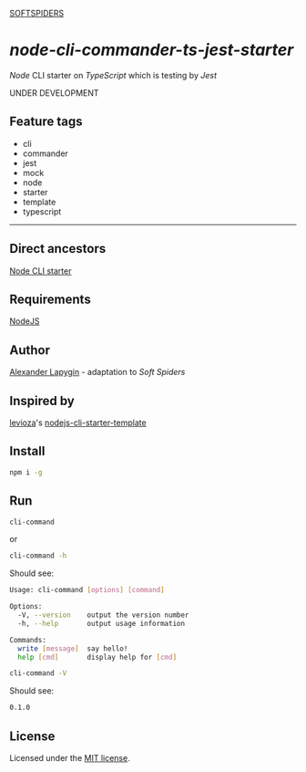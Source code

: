 [SOFTSPIDERS](https://github.com/softspiders/softspiders)

# *node-cli-commander-ts-jest-starter*

*Node* CLI starter on *TypeScript* which is testing by *Jest*

UNDER DEVELOPMENT

## Feature tags

- cli
- commander
- jest
- mock
- node
- starter
- template
- typescript

---

## Direct ancestors
[Node CLI starter](https://github.com/softspiders/node-cli-starter)

## Requirements

[NodeJS](https://nodejs.org/en/)

## Author

[Alexander Lapygin](https://github.com/AlexanderLapygin) - adaptation to *Soft Spiders* 

## Inspired by

[levioza](https://github.com/levioza)'s [nodejs-cli-starter-template](https://github.com/levioza/nodejs-cli-starter-template)

## Install

```sh
npm i -g
```

## Run

```sh
cli-command
```
or
```sh
cli-command -h
```

Should see:

```sh
Usage: cli-command [options] [command]

Options:
  -V, --version    output the version number
  -h, --help       output usage information

Commands:
  write [message]  say hello!
  help [cmd]       display help for [cmd]
```


```sh
cli-command -V
```

Should see:

```sh
0.1.0
```


## License

Licensed under the [MIT license](./LICENSE).
